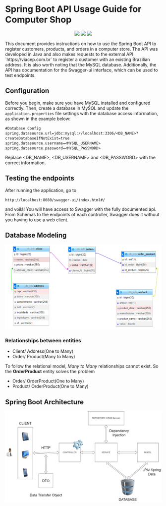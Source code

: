 # Spring Boot API Usage Guide for Computer Shop

<p align="center">
<a alt="Java">
    <img src="https://img.shields.io/badge/Java-v17-red.svg" />
</a>
<a alt="Spring Boot">
        <img src="https://img.shields.io/badge/Spring%20Boot-v3.0.5-brightgreen.svg" />
</a>
<a alt="Gradle">
    <img src="https://img.shields.io/badge/Gradle-v8.0.2-blue.svg" />
</a>
<p>
This document provides instructions on how to use the Spring Boot API to register customers, products, and orders in a computer store. The API was developed in Java and also makes requests to the external API `https://viacep.com.br` to register a customer with an existing Brazilian address. It is also worth noting that the MySQL database. Additionally, the API has documentation for the Swagger-ui interface, which can be used to test endpoints.

## Configuration

Before you begin, make sure you have MySQL installed and configured correctly. Then, create a database in MySQL and update the `application.properties` file settings with the database access information, as shown in the example below:

```
#Database Config
spring.datasource.url=jdbc:mysql://localhost:3306/<DB_NAME>?createDatabaseIfNotExist=true
spring.datasource.username=<MYSQL_USERNAME>
spring.datasource.password=<MYSQL_PASSWORD>
```

Replace <DB_NAME>, <DB_USERNAME> and <DB_PASSWORD> with the correct information.

## Testing the endpoints

After running the application, go to 
```
http://localhost:8080/swagger-ui/index.html#/ 
```
and voilá! You will have access to Swagger with the fully documented api. From Schemas to the endpoints of each controller, Swagger does it without you having to use a web client.

## Database Modeling

<img src="DatabaseModeling.png">

### Relationships between entities

- Client/ Address(One to Many)
- Order/ Product(Many to Many) 

To follow the relational model, _Many to Many_ relationships cannot exist. So the **OrderProduct** entity solves the problem

- Order/ OrderProduct(One to Many)
- Product/ OrderProduct(One to Many)

## Spring Boot Architecture

<img src="springboot.png">
